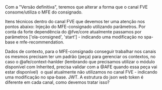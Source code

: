 Com a "Versão definitiva", teremos que alterar a forma que o canal FVE consome/utiliza o MFE do consignado.

Itens técnicos dentro do canal FVE que devemos ter uma atenção nos pontos abaixo:
Injeção do MFE-consignado utilizando parâmetros. Por conta da forte dependência do @fve/core atualmente passamos por parâmetros ['ola-consigned', 'start'] - indicando uma modificação no spa-base e mfe-recommendation.

Dados de contexto, para o MFE-consignado conseguir trabalhar nos canais os mesmos precisam ter um padrão (peça) para gerenciar os contextos, no caso o @afe/context-hanlder (lembrando que precisamos utilizar o módulo disponível com Inherited, precisa validar com a @AFE quando essa peça vai estar disponível)  o qual atualmente não utilizamos no canal FVE - indicando uma modificação no spa-base.
JWT. A estrutura do json web token é diferente em cada canal, como devemos tratar isso?
